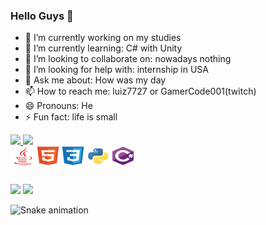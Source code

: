 ### Hello Guys 👋

- 🔭 I’m currently working on my studies
- 🌱 I’m currently learning: C# with Unity
- 👯 I’m looking to collaborate on: nowadays nothing
- 🤔 I’m looking for help with: internship in USA
- 💬 Ask me about: How was my day
- 📫 How to reach me: luiz7727 or GamerCode001(twitch)
- 😄 Pronouns: He
- ⚡ Fun fact: life is small

<div>
  <a href="https://github.com/luiz7727">
  <img height="180em" src="https://github-readme-stats.vercel.app/api?username=luiz7727&show_icons=true&theme=dracula&include_all_commits=true&count_private=true"/>
  <img height="180em" src="https://github-readme-stats.vercel.app/api/top-langs/?username=luiz7727&layout=compact&langs_count=7&theme=dracula"/>
</div>
  
  <div style="display: flex;"><br>
  <img align="center" alt="Rafa-Js" height="30" width="40" src="https://raw.githubusercontent.com/devicons/devicon/master/icons/java/java-plain.svg">
  <img align="center" alt="Rafa-HTML" height="30" width="40" src="https://raw.githubusercontent.com/devicons/devicon/master/icons/html5/html5-original.svg">
  <img align="center" alt="Rafa-CSS" height="30" width="40" src="https://raw.githubusercontent.com/devicons/devicon/master/icons/css3/css3-original.svg">
  <img align="center" alt="Rafa-Python" height="30" width="40" src="https://raw.githubusercontent.com/devicons/devicon/master/icons/python/python-original.svg">
  <img align="center" alt="Rafa-Csharp" height="30" width="40" src="https://raw.githubusercontent.com/devicons/devicon/master/icons/csharp/csharp-original.svg">
</div>

  ##
  
  <div>
 	<a href="https://www.twitch.tv/gamercode001" target="_blank"><img src="https://img.shields.io/badge/Twitch-9146FF?style=for-the-badge&logo=twitch&logoColor=white" target="_blank"></a> 
  <a href="https://www.linkedin.com/in/luiz-antonio-a33708181/" target="_blank"><img src="https://img.shields.io/badge/-LinkedIn-%230077B5?style=for-the-badge&logo=linkedin&logoColor=white" target="_blank"></a> 
 
  ![Snake animation](https://github.com/luiz7727/luiz7727/blob/output/github-contribution-grid-snake.svg)
 </div>
